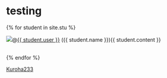 # testing

{% for student in site.stu %}
<p>
<a><img src="{{ student.image }}"></a>@<a href="https://github.com/{{ student.user }}">{{ student.user }}</a> ({{ student.name }}){{ student.content }}
</p>
<br>
{% endfor %}

[Kuroha233](https://github.com/Kuroha233)

